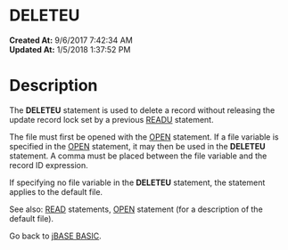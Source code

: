 # DELETEU

**Created At:** 9/6/2017 7:42:34 AM  
**Updated At:** 1/5/2018 1:37:52 PM  


# Description

The **DELETEU** statement is used to delete a record without releasing the update record lock set by a previous [READU](278774-readu) statement.

The file must first be opened with the [OPEN](277537-open) statement. If a file variable is specified in the [OPEN](277537-open) statement, it may then be used in the **DELETEU** statement. A comma must be placed between the file variable and the record ID expression.

If specifying no file variable in the **DELETEU** statement, the statement applies to the default file.



See also: [READ](277646-read) statements, [OPEN](277537-open) statement (for a description of the default file).

Go back to [jBASE BASIC](263498-jbase-basic).
